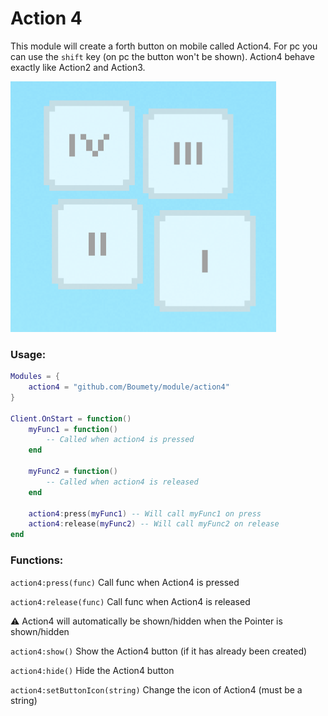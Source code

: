 # Action 4

This module will create a forth button on mobile called Action4.
For pc you can use the `shift` key (on pc the button won't be shown).
Action4 behave exactly like Action2 and Action3.

![Action4.png](https://raw.githubusercontent.com/Boumety/module/main/action4/img/Action4.png)

### Usage: 

```lua
Modules = {
	action4 = "github.com/Boumety/module/action4"
}

Client.OnStart = function()
    myFunc1 = function()
        -- Called when action4 is pressed
    end

    myFunc2 = function()
        -- Called when action4 is released
    end

    action4:press(myFunc1) -- Will call myFunc1 on press
    action4:release(myFunc2) -- Will call myFunc2 on release
end
```

### Functions:
`action4:press(func)` Call func when Action4 is pressed

`action4:release(func)` Call func when Action4 is released

⚠ Action4 will automatically be shown/hidden when the Pointer is shown/hidden

`action4:show()` Show the Action4 button (if it has already been created)

`action4:hide()` Hide the Action4 button

`action4:setButtonIcon(string)` Change the icon of Action4 (must be a string)
